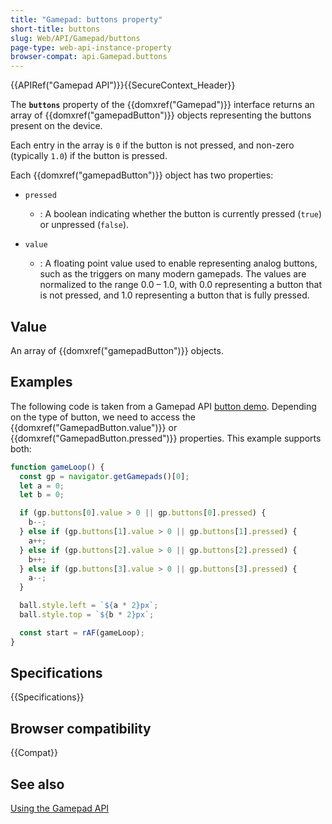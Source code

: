```yaml
---
title: "Gamepad: buttons property"
short-title: buttons
slug: Web/API/Gamepad/buttons
page-type: web-api-instance-property
browser-compat: api.Gamepad.buttons
---
```


{{APIRef("Gamepad API")}}{{SecureContext_Header}}

The **`buttons`** property of the {{domxref("Gamepad")}} interface returns an array of {{domxref("gamepadButton")}} objects representing the buttons present on the device.

Each entry in the array is `0` if the button is not pressed, and non-zero (typically `1.0`) if the button is pressed.

Each {{domxref("gamepadButton")}} object has two properties:

- `pressed`

  - : A boolean indicating whether the button is currently pressed (`true`) or unpressed (`false`).

- `value`

  - : A floating point value used to enable representing analog buttons, such as the triggers on many modern gamepads. The values are normalized to the range 0.0 – 1.0, with 0.0 representing a button that is not pressed, and 1.0 representing a button that is fully pressed.

## Value

An array of {{domxref("gamepadButton")}} objects.

## Examples

The following code is taken from a Gamepad API [button demo](https://chrisdavidmills.github.io/gamepad-buttons/). Depending on the type of button, we need to access the {{domxref("GamepadButton.value")}} or {{domxref("GamepadButton.pressed")}} properties. This
example supports both:

```js
function gameLoop() {
  const gp = navigator.getGamepads()[0];
  let a = 0;
  let b = 0;

  if (gp.buttons[0].value > 0 || gp.buttons[0].pressed) {
    b--;
  } else if (gp.buttons[1].value > 0 || gp.buttons[1].pressed) {
    a++;
  } else if (gp.buttons[2].value > 0 || gp.buttons[2].pressed) {
    b++;
  } else if (gp.buttons[3].value > 0 || gp.buttons[3].pressed) {
    a--;
  }

  ball.style.left = `${a * 2}px`;
  ball.style.top = `${b * 2}px`;

  const start = rAF(gameLoop);
}
```

## Specifications

{{Specifications}}

## Browser compatibility

{{Compat}}

## See also

[Using the Gamepad API](/en-US/docs/Web/API/Gamepad_API/Using_the_Gamepad_API)
